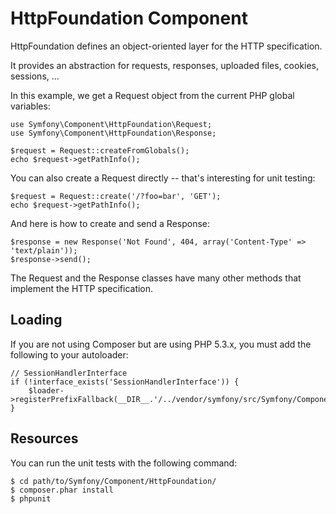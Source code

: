 HttpFoundation Component
========================

HttpFoundation defines an object-oriented layer for the HTTP specification.

It provides an abstraction for requests, responses, uploaded files, cookies,
sessions, ...

In this example, we get a Request object from the current PHP global
variables:

    use Symfony\Component\HttpFoundation\Request;
    use Symfony\Component\HttpFoundation\Response;

    $request = Request::createFromGlobals();
    echo $request->getPathInfo();

You can also create a Request directly -- that's interesting for unit testing:

    $request = Request::create('/?foo=bar', 'GET');
    echo $request->getPathInfo();

And here is how to create and send a Response:

    $response = new Response('Not Found', 404, array('Content-Type' => 'text/plain'));
    $response->send();

The Request and the Response classes have many other methods that implement
the HTTP specification.

Loading
-------

If you are not using Composer but are using PHP 5.3.x, you must add the following to your autoloader:

    // SessionHandlerInterface
    if (!interface_exists('SessionHandlerInterface')) {
        $loader->registerPrefixFallback(__DIR__.'/../vendor/symfony/src/Symfony/Component/HttpFoundation/Resources/stubs');
    }

Resources
---------

You can run the unit tests with the following command:

    $ cd path/to/Symfony/Component/HttpFoundation/
    $ composer.phar install
    $ phpunit
